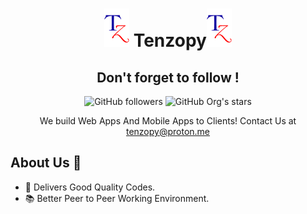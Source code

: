 <h1 align="center">
  <img src="https://raw.githubusercontent.com/tenzopy/.github/main/assets/logo/tenzopy_logo.png" width="40" /> Tenzopy<img src="https://raw.githubusercontent.com/tenzopy/.github/main/assets/logo/tenzopy_logo.png" width="40" />
</h1>

<div align="center">
    
  <h2>Don't forget to follow !</h2>

![GitHub followers](https://img.shields.io/github/followers/tenzopy)
![GitHub Org's stars](https://img.shields.io/github/stars/tenzopy)

  <p>We build Web Apps And Mobile Apps to Clients! Contact Us at <a href="mailto:tenzopy@proton.me">tenzopy@proton.me</a></p>
</div>

## About Us 💪

- 📁 Delivers Good Quality Codes.
- 📚 Better Peer to Peer Working Environment.
